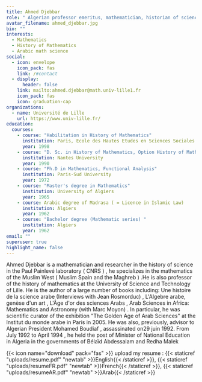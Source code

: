 ```yaml
---
title: Ahmed Djebbar
role: " Algerian professor emeritus, mathematician, historian of science and mathematics"
avatar_filename: ahmed_djebbar.jpg
bio: ""
interests:
  - Mathematics
  - History of Mathematics
  - Arabic math science
social:
  - icon: envelope
    icon_pack: fas
    link: /#contact
  - display:
      header: false
    link: mailto:ahmed.djebbar@math.univ-lille1.fr
    icon_pack: fas
    icon: graduation-cap
organizations:
  - name: Université de Lille
    url: https://www.univ-lille.fr/
education:
  courses:
    - course: "Habilitation in History of Mathematics"
      institution: Paris, Ecole des Hautes Etudes en Sciences Sociales
      year: 1998
    - course: "D. Sc. in History of Mathematics, Option History of Mathematics in the Muslim West"
      institution: Nantes University
      year: 1990
    - course: "Ph.D in Mathematics, Functional Analysis"
      institution: Paris-Sud University
      year: 1972
    - course: "Master's degree in Mathematics"
      institution: University of Algiers
      year: 1965
    - course: Arabic degree of Madrasa ( = Licence in Islamic Law)
      institution: Algiers
      year: 1962
    - course: "Bachelor degree (Mathematic series) "
      institution: Algiers
      year: 1962
email: ""
superuser: true
highlight_name: false
---
```

Ahmed Djebbar is a mathematician and researcher in the history of science in the Paul Painlevé laboratory ( CNRS ) , he specializes in the mathematics of the Muslim West ( Muslim Spain and the Maghreb ) .He is also professor of the history of mathematics at the University of Science and Technology of Lille. He is the author of a large number of books including: Une histoire de la science arabe (Interviews with Jean Rosmorduc) , L'Algebre arabe, genèse d'un art , L'Âge d'or des sciences Arabs , Arab Sciences in Africa: Mathematics and Astronomy (with Marc Moyon) . In particular, he was scientific curator of the exhibition "The Golden Age of Arab Sciences" at the Institut du monde arabe in Paris in 2005. He was also, previously, advisor to Algerian President Mohamed Boudiaf , assassinated on29 juin 1992. From July 1992 to April 1994 , he held the post of Minister of National Education in Algeria in the governments of Bélaïd Abdessalam and Redha Malek 

{{< icon name="download" pack="fas" >}} upload my resume : {{< staticref "uploads/resume.pdf" "newtab" >}}English{{< /staticref >}},  {{< staticref "uploads/resumeFR.pdf" "newtab" >}}French{{< /staticref >}},  {{< staticref "uploads/resumeAR.pdf" "newtab" >}}Arab{{< /staticref >}}